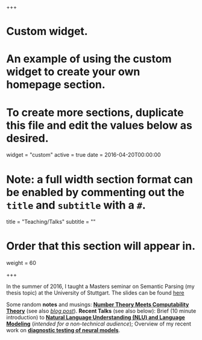 +++
# Custom widget.
# An example of using the custom widget to create your own homepage section.
# To create more sections, duplicate this file and edit the values below as desired.
widget = "custom"
active = true
date = 2016-04-20T00:00:00

# Note: a full width section format can be enabled by commenting out the `title` and `subtitle` with a `#`.
title = "Teaching/Talks"
subtitle = ""

# Order that this section will appear in.
weight = 60

+++

In the summer of 2016, I taught a Masters seminar on Semantic Parsing
(my thesis topic) at the University of Stuttgart. The slides can be
found
[here](http://www.ims.uni-stuttgart.de/institut/mitarbeiter/kyle/wssp_course.html)


Some random **notes** and musings: [**Number Theory Meets Computability
Theory**](https://www.krichardson.me/files/h10.pdf) (see also
[*blog post*](https://www.krichardson.me/post/number_computability/)). **Recent
Talks** (see also below): Brief (10 minute introduction) to
[**Natural Language Understanding (NLU) and Language Modeling**](https://www.krichardson.me/files/nlu_lm.pdf) (*intended for a non-technical audience*); Overview of my recent
work on [**diagnostic testing of neural models**](https://www.krichardson.me/files/probing.pdf).
